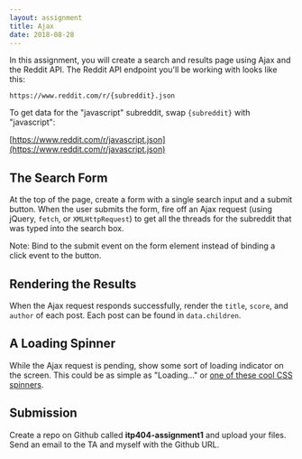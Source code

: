 ```yaml
---
layout: assignment
title: Ajax
date: 2018-08-28
---
```


In this assignment, you will create a search and results page using Ajax and the Reddit API. The Reddit API endpoint you'll be working with looks like this:

`https://www.reddit.com/r/{subreddit}.json`

To get data for the "javascript" subreddit, swap `{subreddit}` with "javascript":

[https://www.reddit.com/r/javascript.json](https://www.reddit.com/r/javascript.json)

## The Search Form

At the top of the page, create a form with a single search input and a submit button. When the user submits the form, fire off an Ajax request (using jQuery, `fetch`, or `XMLHttpRequest`)  to get all the threads for the subreddit that was typed into the search box.

Note: Bind to the submit event on the form element instead of binding a click event to the button.

## Rendering the Results

When the Ajax request responds successfully, render the `title`, `score`, and `author` of each post. Each post can be found in `data.children`.

## A Loading Spinner

While the Ajax request is pending, show some sort of loading indicator on the screen. This could be as simple as "Loading..." or [one of these cool CSS spinners](https://projects.lukehaas.me/css-loaders/).

## Submission

Create a repo on Github called __itp404-assignment1__ and upload your files. Send an email to the TA and myself with the Github URL.
